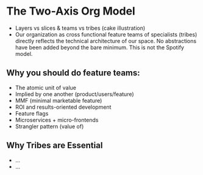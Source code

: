 # The Two-Axis Org Model

- Layers vs slices & teams vs tribes (cake illustration)
- Our organization as cross functional feature teams of specialists (tribes) directly reflects the technical architecture of our space. No abstractions have been added beyond the bare minimum. This is not the Spotify model. 

## Why you should do feature teams:

- The atomic unit of value
- Implied by one another (product/users/feature)
- MMF (minimal marketable feature)
- ROI and results-oriented development
- Feature flags
- Microservices + micro-frontends
- Strangler pattern (value of)

## Why Tribes are Essential

- ...
- ...
